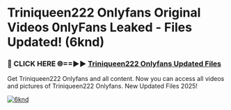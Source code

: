 # Triniqueen222 Onlyfans Original Videos 0nlyFans Leaked - Files Updated! (6knd)

<h3>🔴 CLICK HERE 🌐==►► <a href="https://tinyurl.com/2m67pmp6" rel="nofollow">Triniqueen222 Onlyfans Updated Files</a></h3>

Get Triniqueen222 Onlyfans and all content. Now you can access all videos and pictures of Triniqueen222 Onlyfans. New Updated Files 2025!

[![6knd](https://i.imgur.com/H4QAA4z.gif)](https://tinyurl.com/2m67pmp6)